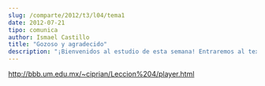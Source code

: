 ```yaml
---
slug: /comparte/2012/t3/l04/tema1
date: 2012-07-21
tipo: comunica
author: Ismael Castillo
title: "Gozoso y agradecido"
description: "¡Bienvenidos al estudio de esta semana! Entraremos al texto de la 1a Carta a  los Tesalonisences el capítulo 1 y los versículos 1 al 10 para que tengas una  idea global de los conceptos que estudiaremos."
---
```


http://bbb.um.edu.mx/~ciprian/Leccion%204/player.html
